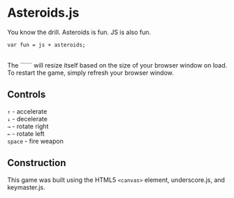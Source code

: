 # Asteroids.js
You know the drill. Asteroids is fun. JS is also fun.  
    
    var fun = js + asteroids;
<br>
The ```<canvas>``` will resize itself based on the size of your browser window on load. To restart the game, simply refresh your browser window.

## Controls
```↑``` - accelerate  
```↓``` - decelerate  
```→``` - rotate right  
```←``` - rotate left  
```space``` - fire weapon  

## Construction
This game was built using the HTML5 ```<canvas>``` element, underscore.js, and keymaster.js. 
